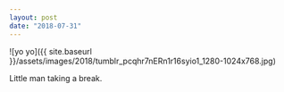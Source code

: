 ```yaml
---
layout: post
date: "2018-07-31"
---
```


![yo yo]({{ site.baseurl }}/assets/images/2018/tumblr_pcqhr7nERn1r16syio1_1280-1024x768.jpg)

Little man taking a break.

